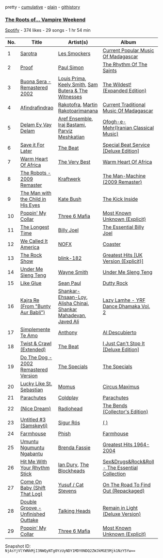 pretty - [cumulative](/playlists/cumulative/52FOMIrumGaNXnwKfrlAVf.md) - [plain](/playlists/plain/52FOMIrumGaNXnwKfrlAVf) - [githistory](https://github.githistory.xyz/mackorone/spotify-playlist-archive/blob/main/playlists/plain/52FOMIrumGaNXnwKfrlAVf)

### [The Roots of..\. Vampire Weekend](https://open.spotify.com/playlist/52FOMIrumGaNXnwKfrlAVf)

> 

[Spotify](https://open.spotify.com/user/spotify) - 374 likes - 29 songs - 1 hr 54 min

| No. | Title | Artist(s) | Album | Length |
|---|---|---|---|---|
| 1 | [Sarotra](https://open.spotify.com/track/3UbRUV6PUcpXOyFxT2oEj8) | [Les Smockers](https://open.spotify.com/artist/777lix3zDD7MCvk4NtWMb2) | [Current Popular Music Of Madagascar](https://open.spotify.com/album/4oDprKxbVn0E4WrjDGzwFh) | 3:53 |
| 2 | [Proof](https://open.spotify.com/track/4z0j9VwgnoBKZER0dcii1Z) | [Paul Simon](https://open.spotify.com/artist/2CvCyf1gEVhI0mX6aFXmVI) | [The Rhythm Of The Saints](https://open.spotify.com/album/08tZq3FDsspdU6ycn8Jl2o) | 4:39 |
| 3 | [Buona Sera \- Remastered 2002](https://open.spotify.com/track/7LYfx4uOewuMJnkAN4xHlj) | [Louis Prima](https://open.spotify.com/artist/52lBOxCxbJg0ttXEW9CQpW), [Keely Smith](https://open.spotify.com/artist/0vQqxnQk1G32RtjSAFq3z1), [Sam Butera & The Witnesses](https://open.spotify.com/artist/70njzKgLbLbWkCPhKEu2oV) | [The Wildest! \(Expanded Edition\)](https://open.spotify.com/album/4icS85G6VGPbFlB9UGPxct) | 3:00 |
| 4 | [Afindrafindrao](https://open.spotify.com/track/61vScXdZheyLUv4EDqnpRn) | [Rakotofra](https://open.spotify.com/artist/2Zt8jOyRsveLTwPUf7cbQW), [Martin Rakotoarimanana](https://open.spotify.com/artist/0ZytiSXT1LJJb6LHrfCAat) | [Current Traditional Music Of Madagascar](https://open.spotify.com/album/6uh8sCXKLOMXLWv5TLMzpX) | 3:11 |
| 5 | [Delam Ey Vay Delam](https://open.spotify.com/track/0xlrrwGD6S6GiBhAemrqCp) | [Aref Ensemble](https://open.spotify.com/artist/00xB9nNDwOlPnfwWw3uqKa), [Iraj Bastami](https://open.spotify.com/artist/3f2boapgR4BFR5VaWqCeat), [Parviz Meshkatian](https://open.spotify.com/artist/47rRBKkfnGlmXw8AztRvYf) | [Ofogh\-e\-Mehr\(Iranian Classical Music\)](https://open.spotify.com/album/0ojETnwSl119ZkDhDhaQub) | 6:39 |
| 6 | [Save it For Later](https://open.spotify.com/track/0Y6c59aGO4SjWxsGbEUcXj) | [The Beat](https://open.spotify.com/artist/4R90PNicCsCsEoRm8XwiMS) | [Special Beat Service \[Deluxe Edition\]](https://open.spotify.com/album/1TOV6GdlrNrA6Tc6ulc4u0) | 3:33 |
| 7 | [Warm Heart Of Africa](https://open.spotify.com/track/3sGkxmxrYwXXEBDLIDhmpb) | [The Very Best](https://open.spotify.com/artist/7ngHgvOBZdRQb9ITJfLvdO) | [Warm Heart Of Africa](https://open.spotify.com/album/6DQo1w3d4F8MXLK1585Dc7) | 3:47 |
| 8 | [The Robots \- 2009 Remaster](https://open.spotify.com/track/5eqZWYQ5tbIehx00NeKXz7) | [Kraftwerk](https://open.spotify.com/artist/0dmPX6ovclgOy8WWJaFEUU) | [The Man\-Machine \(2009 Remaster\)](https://open.spotify.com/album/3eyz60xEK5dGEeZF1JJSi9) | 6:12 |
| 9 | [The Man with the Child in His Eyes](https://open.spotify.com/track/4xjVfArXNQRxAvsUpjmfMt) | [Kate Bush](https://open.spotify.com/artist/1aSxMhuvixZ8h9dK9jIDwL) | [The Kick Inside](https://open.spotify.com/album/5NKTuBLCYhN0OwqFiGdXd1) | 2:38 |
| 10 | [Poppin' My Collar](https://open.spotify.com/track/4uXmPyb5Lk6ETxnMTuvL1G) | [Three 6 Mafia](https://open.spotify.com/artist/26s8LSolLfCIY88ysQbIuT) | [Most Known Unknown \(Explicit\)](https://open.spotify.com/album/0kTLdP4XPeJGsbr2L8ikyF) | 2:56 |
| 11 | [The Longest Time](https://open.spotify.com/track/5EVI0LISbEcd9Ocn6Hbpr0) | [Billy Joel](https://open.spotify.com/artist/6zFYqv1mOsgBRQbae3JJ9e) | [The Essential Billy Joel](https://open.spotify.com/album/6Ko9HYZA5I5E08xlM89SjG) | 3:38 |
| 12 | [We Called It America](https://open.spotify.com/track/0ml3ksHwEnTuMB7O0HYZNt) | [NOFX](https://open.spotify.com/artist/4S2yOnmsWW97dT87yVoaSZ) | [Coaster](https://open.spotify.com/album/1blXCsgU60TIzpMInvXihb) | 2:07 |
| 13 | [The Rock Show](https://open.spotify.com/track/7ynczdHUKEK4YleSLsc95h) | [blink\-182](https://open.spotify.com/artist/6FBDaR13swtiWwGhX1WQsP) | [Greatest Hits \[UK Version \(Explicit\)\]](https://open.spotify.com/album/0wJhfJ8i7HLtVlK6uJkn8L) | 2:51 |
| 14 | [Under Me Sleng Teng](https://open.spotify.com/track/1YjBJlLZh4wwnfYZCr3jrE) | [Wayne Smith](https://open.spotify.com/artist/7kwcin6f7eYIvo6hG3GEn4) | [Under Me Sleng Teng](https://open.spotify.com/album/43bIT6PuC4DKlvC4iKTWHA) | 4:07 |
| 15 | [Like Glue](https://open.spotify.com/track/6pbCkvCENw0suVGr4Ckkae) | [Sean Paul](https://open.spotify.com/artist/3Isy6kedDrgPYoTS1dazA9) | [Dutty Rock](https://open.spotify.com/album/3nAwSh2fcp3M8voQKZS2as) | 3:52 |
| 16 | [Kajra Re \(From "Bunty Aur Babli"\)](https://open.spotify.com/track/2COHLoC2Y0Esav1SRzLsjk) | [Shankar\-Ehsaan\-Loy](https://open.spotify.com/artist/0L5GV6LN8SWWUWIdBbTLTZ), [Alisha Chinai](https://open.spotify.com/artist/4mBxoO0pAcMbAwuTcrcLMc), [Shankar Mahadevan](https://open.spotify.com/artist/1SJOL9HJ08YOn92lFcYf8a), [Javed Ali](https://open.spotify.com/artist/4W91bbPB2CTSsHwt7eqNl7) | [Lazy Lamhe \- YRF Dance Dhamaka Vol\. 2](https://open.spotify.com/album/0WMIXJPrZKQLJIkOCfvdby) | 8:02 |
| 17 | [Simplemente Te Amo](https://open.spotify.com/track/5kAyNBcffTUM2yknXgfoZM) | [Anthony](https://open.spotify.com/artist/3Kpr4lOx0idpHb9SqmWE02) | [Al Descubierto](https://open.spotify.com/album/7tlMa1HXhq3I3hFE10YwF1) | 4:59 |
| 18 | [Twist & Crawl \(Extended\)](https://open.spotify.com/track/7LYY7sHrsuKUpjvno1L01Z) | [The Beat](https://open.spotify.com/artist/4R90PNicCsCsEoRm8XwiMS) | [I Just Can't Stop It \[Deluxe Edition\]](https://open.spotify.com/album/4loqJOnMNURLM7LEpZ57cu) | 5:00 |
| 19 | [Do The Dog \- 2002 Remastered Version](https://open.spotify.com/track/3H5tvnb2i6xstAj1aaZdC8) | [The Specials](https://open.spotify.com/artist/6xnvNmSzmeOE1bLKnYXKW3) | [The Specials](https://open.spotify.com/album/3slMWt0RziAAsTyKO0v98W) | 2:11 |
| 20 | [Lucky Like St\. Sebastian](https://open.spotify.com/track/1rfDTk0hZBgSWVWoVyOSem) | [Momus](https://open.spotify.com/artist/0Uuw1MHNH56xL76bTOVJE8) | [Circus Maximus](https://open.spotify.com/album/2P5BLO2Tf1ym2gTEGeFdLQ) | 3:19 |
| 21 | [Parachutes](https://open.spotify.com/track/4qzoHxgp42ylb18ga1SWTL) | [Coldplay](https://open.spotify.com/artist/4gzpq5DPGxSnKTe4SA8HAU) | [Parachutes](https://open.spotify.com/album/6ZG5lRT77aJ3btmArcykra) | 0:46 |
| 22 | [\(Nice Dream\)](https://open.spotify.com/track/6xQwtUWQkQgHDmE0uWLAYQ) | [Radiohead](https://open.spotify.com/artist/4Z8W4fKeB5YxbusRsdQVPb) | [The Bends \(Collector's Edition\)](https://open.spotify.com/album/1P1LYaTMV1LnDiHA3LOows) | 3:53 |
| 23 | [Untitled \#3 \(Samskeyti\)](https://open.spotify.com/track/4o7YmNo3syL8mtvHNhwDuL) | [Sigur Rós](https://open.spotify.com/artist/6UUrUCIZtQeOf8tC0WuzRy) | [\( \)](https://open.spotify.com/album/4NepfEFPcknbMv3tCrXMvf) | 6:33 |
| 24 | [Farmhouse](https://open.spotify.com/track/5dVtj4IAnYSrI3jVfIFIaC) | [Phish](https://open.spotify.com/artist/5wbIWUzTPuTxTyG6ouQKqz) | [Farmhouse](https://open.spotify.com/album/63pJMk3S5vS5e8wrInkDhi) | 4:02 |
| 25 | [Umuntu Ngumuntu Ngabantu](https://open.spotify.com/track/670pMgmm3kzxxtbdJXlISb) | [Brenda Fassie](https://open.spotify.com/artist/07Pw9XQo0hIwtKRrBwo0Rl) | [Greatest Hits 1964\-2004](https://open.spotify.com/album/7nPJeqaecmuCa9fau1OHQ0) | 3:39 |
| 26 | [Hit Me With Your Rhythm Stick](https://open.spotify.com/track/4txFRJmpBJCRfDIAc30yTB) | [Ian Dury](https://open.spotify.com/artist/5PFSmueeFLrjYXqn3agenn), [The Blockheads](https://open.spotify.com/artist/52jfQPouCIphLVi3FqGa7x) | [Sex&Drugs&Rock&Roll \- The Essential Collection](https://open.spotify.com/album/6U3aTdltbQ5RaCYbLxogNM) | 3:43 |
| 27 | [Come On Baby \(Shift That Log\)](https://open.spotify.com/track/2mrgd4lPx2qz7kXk8mdhoJ) | [Yusuf / Cat Stevens](https://open.spotify.com/artist/08F3Y3SctIlsOEmKd6dnH8) | [On The Road To Find Out \(Repackaged\)](https://open.spotify.com/album/5Oj8B5EcqUZEvLeGtAjKDQ) | 3:51 |
| 28 | [Double Groove \- Unfinished Outtake](https://open.spotify.com/track/1efEgi9w1oFNcRkvlbBqhv) | [Talking Heads](https://open.spotify.com/artist/2x9SpqnPi8rlE9pjHBwmSC) | [Remain in Light \(Deluxe Version\)](https://open.spotify.com/album/5655J8rBfKRDdVIYn3WLvH) | 4:24 |
| 29 | [Poppin' My Collar](https://open.spotify.com/track/4uXmPyb5Lk6ETxnMTuvL1G) | [Three 6 Mafia](https://open.spotify.com/artist/26s8LSolLfCIY88ysQbIuT) | [Most Known Unknown \(Explicit\)](https://open.spotify.com/album/0kTLdP4XPeJGsbr2L8ikyF) | 2:56 |

Snapshot ID: `NjAsYjVlYWNkMjI3NWQyNTg0YzUyNDY1MDY0NDQ2ZWJkMGE5Mjk1NzY5Yw==`
